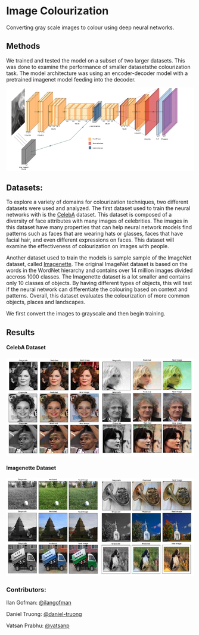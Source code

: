 # Image Colourization
Converting gray scale images to colour using deep neural networks.

## Methods

We trained and tested the model on a subset of two larger datasets. This was done to examine the performance of smaller datasetsthe colourization task. The model architecture was using an encoder-decoder model with a pretrained imagenet model feeding into the decoder. 

![Model Architecture](images/model.png "Model Architecture")


## Datasets:

To explore a variety of domains for colourization techniques, two different datasets were used and analyzed. The first dataset used to train the neural networks with is the [CelebA](https://mmlab.ie.cuhk.edu.hk/projects/CelebA.html) dataset. This dataset is composed of a diversity of face attributes with many images of celebrities. The images in this dataset have many properties that can help neural network models find patterns such as faces that are wearing hats or glasses, faces that have facial hair, and even different expressions on faces. This dataset will examine the effectiveness of colourization on images with people. 

Another dataset used to train the models is sample sample of the ImageNet dataset, called [Imagenette](https://www.tensorflow.org/datasets/catalog/imagenette). The original ImageNet dataset is based on the words in the WordNet hierarchy and contains over 14 million images divided accross 1000 classes. The Imagenette dataset is a lot smaller and contains only 10 classes of objects. By having different types of objects, this will test if the neural network can differentiate the colouring based on context and patterns. Overall, this dataset evaluates the colourization of more common objects, places and landscapes. 

We first convert the images to grayscale and then begin training. 


## Results

#### CelebA Dataset

![CelebA Results](images/celebA_results.png "CelebA Results")

#### Imagenette Dataset


![Imagenette Results](images/imagenette_results.png "Imagenette Results")

### Contributors:
Ilan Gofman: [@ilangofman](https://github.com/ilangofman)

Daniel Truong: [@daniel-truong](https://github.com/Daniel-Truong)

Vatsan Prabhu: [@vatsanp](https://github.com/vatsanp)
